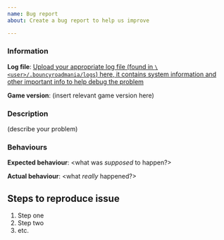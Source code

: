 ```yaml
---
name: Bug report
about: Create a bug report to help us improve

---
```


### Information
**Log file**: [Upload your appropriate log file (found in `\<user>/.bouncyroadmania/logs`) here, it contains system information and other important info to help debug the problem]()

**Game version**: (insert relevant game version here)

### Description
(describe your problem)

### Behaviours
**Expected behaviour**: <what was *supposed* to happen?>

**Actual behaviour**: <what *really* happened?>

## Steps to reproduce issue
1. Step one
2. Step two
3. etc.
